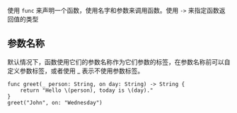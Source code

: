 使用 `func` 来声明一个函数，使用名字和参数来调用函数。使用 `->` 来指定函数返回值的类型


## 参数名称

默认情况下，函数使用它们的参数名称作为它们参数的标签，在参数名称前可以自定义参数标签，或者使用 _ 表示不使用参数标签。

```
func greet(_ person: String, on day: String) -> String {
    return "Hello \(person), today is \(day)."
}
greet("John", on: "Wednesday")
```
